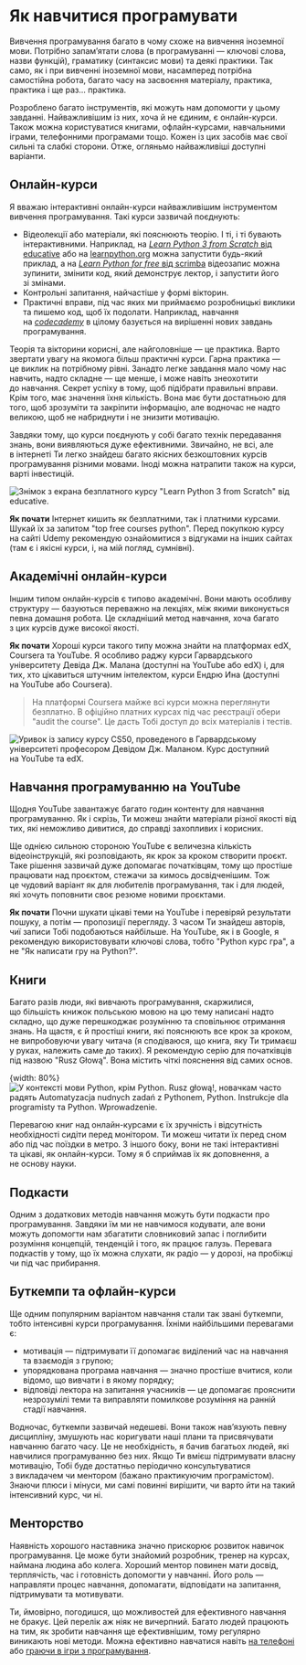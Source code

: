 # Як&nbsp;навчитися програмувати

Вивчення програмування багато в&nbsp;чому схоже на&nbsp;вивчення іноземної мови. Потрібно запам’ятати слова (в&nbsp;програмуванні — ключові слова, назви функцій), граматику (синтаксис мови) та&nbsp;деякі практики. Так само, як&nbsp;і при вивченні іноземної мови, насамперед потрібна самостійна робота, багато часу на&nbsp;засвоєння матеріалу, практика, практика і ще&nbsp;раз... практика.

Розроблено багато інструментів, які можуть нам допомогти у&nbsp;цьому завданні. Найважливішим із&nbsp;них, хоча й не&nbsp;єдиним, є онлайн-курси. Також можна користуватися книгами, офлайн-курсами, навчальними іграми, телефонними програмами тощо. Кожен із&nbsp;цих засобів має свої сильні та&nbsp;слабкі сторони. Отже, огляньмо найважливіші доступні варіанти.

## Онлайн-курси

Я вважаю інтерактивні онлайн-курси найважливішим інструментом вивчення програмування. Такі курси зазвичай поєднують:

* Відеолекції або матеріали, які пояснюють теорію. І ті, і ті&nbsp;бувають інтерактивними. Наприклад, на&nbsp;[*Learn Python 3 from Scratch* від educative](https://www.educative.io/courses/learn-python-3-from-scratch) або на&nbsp;[learnpython.org](https://www.learnpython.org/pl/) можна запустити будь-який приклад, а на&nbsp;[*Learn Python for free* від scrimba](https://scrimba.com/learn/python) відеозапис можна зупинити, змінити код, який демонструє лектор, і запустити його зі&nbsp;змінами.
* Контрольні запитання, найчастіше у&nbsp;формі вікторин.
* Практичні вправи, під час&nbsp;яких ми&nbsp;приймаємо розробницькі виклики та&nbsp;пишемо код, щоб їх&nbsp;подолати. Наприклад, навчання на&nbsp;[*codecademy*](https://www.codecademy.com/) в&nbsp;цілому базується на&nbsp;вирішенні нових завдань програмування.

Теорія та&nbsp;вікторини корисні, але найголовніше — це&nbsp;практика. Варто звертати увагу на&nbsp;якомога більш практичні курси. Гарна практика — це&nbsp;виклик на&nbsp;потрібному рівні. Занадто легке завдання мало чому нас навчить, надто складне — ще&nbsp;менше, і може навіть знеохотити до&nbsp;навчання. Секрет успіху в&nbsp;тому, щоб підібрати правильні вправи. Крім того, має значення їхня кількість. Вона має бути достатньою для того, щоб зрозуміти та&nbsp;закріпити інформацію, але водночас не&nbsp;надто великою, щоб не&nbsp;набриднути і не&nbsp;знизити мотивацію.

Завдяки тому, що&nbsp;курси поєднують у&nbsp;собі багато технік передавання знань, вони виявляються дуже ефективними. Звичайно, не&nbsp;всі, але в&nbsp;інтернеті Ти&nbsp;легко знайдеш багато якісних безкоштовних курсів програмування різними мовами. Іноді можна натрапити також на&nbsp;курси, варті інвестицій.

![Знімок з&nbsp;екрана безплатного курсу "Learn Python 3 from Scratch" від educative.](educative.png)

**Як почати** Інтернет кишить як&nbsp;безплатними, так і платними курсами. Шукай їх&nbsp;за запитом "top free courses python". Перед покупкою курсу на&nbsp;сайті Udemy рекомендую ознайомитися з&nbsp;відгуками на&nbsp;інших сайтах (там є і якісні курси, і,&nbsp;на&nbsp;мій погляд, сумнівні).

## Академічні онлайн-курси

Іншим типом онлайн-курсів є типово академічні. Вони мають особливу структуру — базуються переважно на&nbsp;лекціях, між якими виконується певна домашня робота. Це&nbsp;складніший метод навчання, хоча багато з&nbsp;цих курсів дуже високої якості.

**Як почати** Хороші курси такого типу можна знайти на&nbsp;платформах edX, Coursera та&nbsp;YouTube. Я особливо раджу курси Гарвардського університету Девіда Дж. Малана (доступні на&nbsp;YouTube або edX) і,&nbsp;для тих, хто цікавиться штучним інтелектом, курси Ендрю Ина (доступні на&nbsp;YouTube або Coursera).

> На&nbsp;платформі Coursera майже всі курси можна переглянути безплатно. В офіційно платних курсах під час&nbsp;реєстрації обери "audit the course". Це&nbsp;дасть Тобі доступ до&nbsp;всіх матеріалів і тестів.

![Уривок із&nbsp;запису курсу CS50, проведеного в&nbsp;Гарвардському університеті професором Девідом Дж. Маланом. Курс доступний на&nbsp;YouTube та&nbsp;edX.](CS50.png)

## Навчання програмуванню на&nbsp;YouTube

Щодня YouTube завантажує багато годин контенту для навчання програмуванню. Як&nbsp;і скрізь, Ти&nbsp;можеш знайти матеріали різної якості від тих, які неможливо дивитися, до справді захопливих і корисних.

Ще однією сильною стороною YouTube є величезна кількість відеоінструкцій, які розповідають, як&nbsp;крок за кроком створити проєкт. Таке рішення зазвичай дуже допомагає початківцям, тому що&nbsp;простіше працювати над проєктом, стежачи за кимось досвідченішим. Тож це&nbsp;чудовий варіант як&nbsp;для любителів програмування, так і для людей, які хочуть поповнити своє резюме новими проєктами.

**Як почати** Почни шукати цікаві теми на&nbsp;YouTube і перевіряй результати пошуку, а потім — пропозиції перегляду. З часом Ти&nbsp;знайдеш авторів, чиї записи Тобі подобаються найбільше. На YouTube, як&nbsp;і в&nbsp;Google, я рекомендую використовувати ключові слова, тобто "Python курс гра", а не&nbsp;"Як написати гру&nbsp;на&nbsp;Python?".

## Книги

Багато разів люди, які вивчають програмування, скаржилися, що&nbsp;більшість книжок польською мовою на&nbsp;цю тему написані надто складно, що&nbsp;дуже перешкоджає розумінню та&nbsp;сповільнює отримання знань. На щастя, є й простіші книги, які пояснюють все крок за кроком, не&nbsp;випробовуючи увагу читача (я сподіваюся, що&nbsp;книга, яку Ти&nbsp;тримаєш у&nbsp;руках, належить саме до таких). Я рекомендую серію для початківців під назвою "Rusz Głową". Вона містить чіткі пояснення від самих основ.

{width: 80%}
![У контексті мови Python, крім *Python. Rusz głową!*, новачкам часто радять *Automatyzacja nudnych zadań z Pythonem*, *Python. Instrukcje dla programisty* та&nbsp;*Python. Wprowadzenie*.](ksiazki.png)

Перевагою книг над онлайн-курсами є їх зручність і відсутність необхідності сидіти перед монітором. Ти&nbsp;можеш читати їх перед сном або під час&nbsp;поїздки в&nbsp;метро. З іншого боку, вони не&nbsp;такі інтерактивні та&nbsp;цікаві, як&nbsp;онлайн-курси. Тому я б сприймав їх як&nbsp;доповнення, а не&nbsp;основу науки.

## Подкасти

Одним з&nbsp;додаткових методів навчання можуть бути подкасти про програмування. Завдяки їм ми&nbsp;не навчимося кодувати, але вони можуть допомогти нам збагатити словниковий запас і поглибити розуміння концепцій, тенденцій і того, як&nbsp;працює галузь. Перевага подкастів у&nbsp;тому, що&nbsp;їх можна слухати, як&nbsp;радіо — у&nbsp;дорозі, на&nbsp;пробіжці чи під час&nbsp;прибирання.

## Буткемпи та&nbsp;офлайн-курси

Ще одним популярним варіантом навчання стали так звані буткемпи, тобто інтенсивні курси програмування. Їхніми найбільшими перевагами є:

- мотивація — підтримувати її&nbsp;допомагає виділений час&nbsp;на навчання та&nbsp;взаємодія з&nbsp;групою;
- упорядкована програма навчання — значно простіше вчитися, коли відомо, що&nbsp;вивчати і в&nbsp;якому порядку;
- відповіді лектора на&nbsp;запитання учасників — це&nbsp;допомагає прояснити незрозумілі теми та&nbsp;виправляти помилкове розуміння на&nbsp;ранній стадії навчання.

Водночас, буткемпи зазвичай недешеві. Вони також нав’язують певну дисципліну, змушують нас коригувати наші плани та&nbsp;присвячувати навчанню багато часу. Це не&nbsp;необхідність, я бачив багатьох людей, які навчилися програмуванню без них. Якщо Ти&nbsp;вмієш підтримувати власну мотивацію, Тобі буде достатньо періодично консультуватися з&nbsp;викладачем чи ментором (бажано практикуючим програмістом). Знаючи плюси і мінуси, ми&nbsp;самі повинні вирішити, чи варто йти на&nbsp;такий інтенсивний курс, чи ні.

## Менторство

Наявність хорошого наставника значно прискорює розвиток навичок програмування. Це може бути знайомий розробник, тренер на&nbsp;курсах, наймана людина або колега. Хороший ментор повинен мати досвід, терплячість, час&nbsp;і готовність допомогти у&nbsp;навчанні. Його роль — направляти процес навчання, допомагати, відповідати на&nbsp;запитання, підтримувати та&nbsp;мотивувати.

Ти, ймовірно, погодишся, що&nbsp;можливостей для ефективного навчання не&nbsp;бракує. Цей перелік аж ніяк не&nbsp;вичерпний. Багато людей працюють на&nbsp;тим, як&nbsp;зробити навчання ще ефективнішим, тому регулярно виникають нові методи. Можна ефективно навчатися навіть [на телефоні](https://kt.academy/pl/article/nauka-programowania-na_telefonie) або [граючи в&nbsp;ігри з&nbsp;програмування](https://kt.academy/pl/article/gry-programistyczne).
